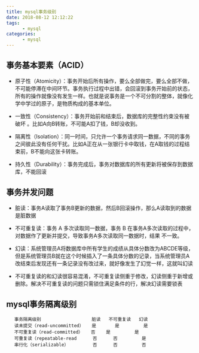 ```yaml
---
title: mysql事务级别
date: 2018-08-12 12:12:22
tags:
      - mysql
categories:
      - mysql
---
```


## 事务基本要素（ACID）
   - 原子性（Atomicity）：事务开始后所有操作，要么全部做完，要么全部不做，不可能停滞在中间环节。事务执行过程中出错，会回滚到事务开始前的状态，所有的操作就像没有发生一样。也就是说事务是一个不可分割的整体，就像化学中学过的原子，是物质构成的基本单位。
     
   - 一致性（Consistency）：事务开始前和结束后，数据库的完整性约束没有被破坏 。比如A向B转账，不可能A扣了钱，B却没收到。
     
   - 隔离性（Isolation）：同一时间，只允许一个事务请求同一数据，不同的事务之间彼此没有任何干扰。比如A正在从一张银行卡中取钱，在A取钱的过程结束前，B不能向这张卡转账。
     
   - 持久性（Durability）：事务完成后，事务对数据库的所有更新将被保存到数据库，不能回滚
   
## 事务并发问题
   - 脏读：事务A读取了事务B更新的数据，然后B回滚操作，那么A读取到的数据是脏数据
     
   - 不可重复读：事务 A 多次读取同一数据，事务 B 在事务A多次读取的过程中，对数据作了更新并提交，导致事务A多次读取同一数据时，结果 不一致。
     
   - 幻读：系统管理员A将数据库中所有学生的成绩从具体分数改为ABCDE等级，但是系统管理员B就在这个时候插入了一条具体分数的记录，当系统管理员A改结束后发现还有一条记录没有改过来，就好像发生了幻觉一样，这就叫幻读
     
   - 不可重复读的和幻读很容易混淆，不可重复读侧重于修改，幻读侧重于新增或删除。解决不可重复读的问题只需锁住满足条件的行，解决幻读需要锁表
   
## mysql事务隔离级别
   ```
      事务隔离级别	               脏读	不可重复读	幻读
      读未提交（read-uncommitted）   是	   是	     是
      不可重复读（read-committed）   否	   是	     是
      可重复读（repeatable-read      否	   否	     是
      串行化（serializable）	        否	   否	     否
   ```

